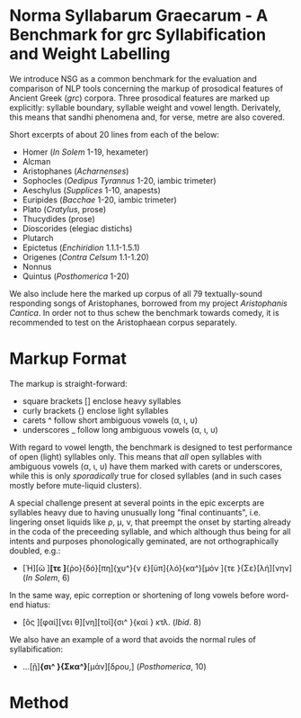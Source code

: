 # Norma Syllabarum Graecarum - A Benchmark for grc Syllabification and Weight Labelling

We introduce NSG as a common benchmark for the evaluation and comparison of NLP tools concerning the markup of prosodical features of Ancient Greek (*grc*) corpora. Three prosodical features are marked up explicitly: syllable boundary, syllable weight and vowel length. Derivately, this means that sandhi phenomena and, for verse, metre are also covered.

Short excerpts of about 20 lines from each of the below:
- Homer (*In Solem* 1-19, hexameter)
- Alcman
- Aristophanes (*Acharnenses*)
- Sophocles (*Oedipus Tyrannus* 1-20, iambic trimeter)
- Aeschylus (*Supplices* 1-10, anapests)
- Euripides (*Bacchae* 1-20, iambic trimeter)
- Plato (*Cratylus*, prose)
- Thucydides (prose)
- Dioscorides (elegiac distichs)
- Plutarch
- Epictetus (*Enchiridion* 1.1.1-1.5.1)
- Origenes (*Contra Celsum* 1.1-1.20)
- Nonnus
- Quintus (*Posthomerica* 1-20)

We also include here the marked up corpus of all 79 textually-sound responding songs of Aristophanes, borrowed from my project *Aristophanis Cantica*. In order not to thus schew the benchmark towards comedy, it is recommended to test on the Aristophaean corpus separately.

# Markup Format

The markup is straight-forward: 
- square brackets [] enclose heavy syllables
- curly brackets {} enclose light syllables
- carets ^ follow short ambiguous vowels (α, ι, υ)
- underscores _ follow long ambiguous vowels (α, ι, υ)

With regard to vowel length, the benchmark is designed to test performance of open (light) syllables only. This means that *all* open syllables with ambiguous vowels (α, ι, υ) have them marked with carets or underscores, while this is only *sporadically* true for closed syllables (and in such cases mostly before mute-liquid clusters).

A special challenge present at several points in the epic excerpts are syllables heavy due to having unusually long "final continuants", i.e. lingering onset liquids like ρ, μ, ν, that preempt the onset by starting already in the coda of the preceeding syllable, and which although thus being for all intents and purposes phonologically geminated, are not orthographically doubled, e.g.:
- [Ἠ][ῶ ]**[τε ]**{ῥο}{δό}[πη]{χυ^}{ν ἐ}[ϋπ]{λό}{κα^}[μόν ]{τε }{Σε}[λή][νην] (*In Solem*, 6)

In the same way, epic correption or shortening of long vowels before word-end hiatus:
- [ὃς ][φαί][νει θ][νη][τοῖ]{σι^ }{καὶ } κτλ. (*Ibid*. 8)

We also have an example of a word that avoids the normal rules of syllabification:
- ...[ῇ]**{σι^ }{Σκα^}**[μάν][δρου,] (*Posthomerica*, 10)

# Method